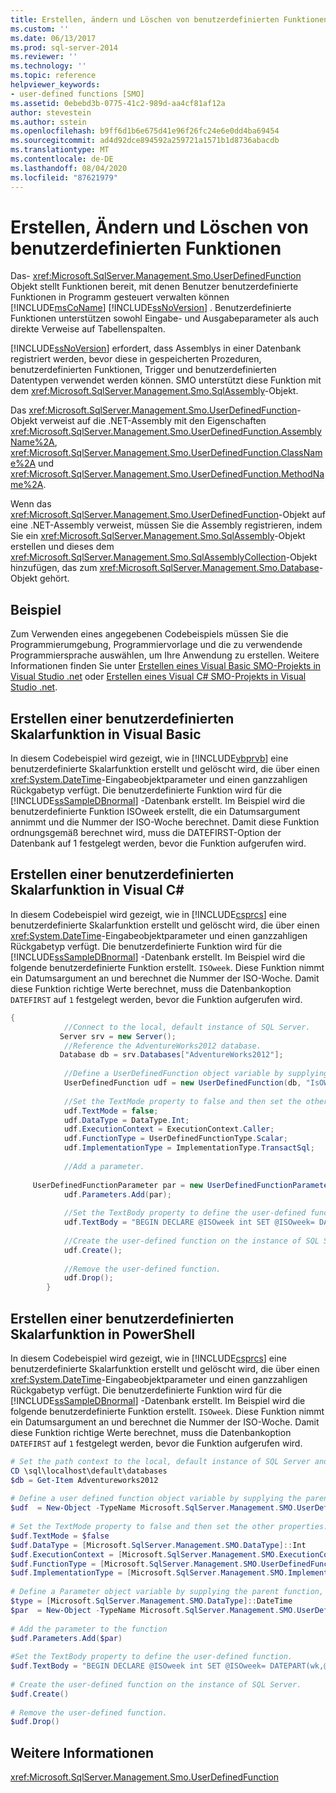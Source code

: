```yaml
---
title: Erstellen, ändern und Löschen von benutzerdefinierten Funktionen | Microsoft-Dokumentation
ms.custom: ''
ms.date: 06/13/2017
ms.prod: sql-server-2014
ms.reviewer: ''
ms.technology: ''
ms.topic: reference
helpviewer_keywords:
- user-defined functions [SMO]
ms.assetid: 0ebebd3b-0775-41c2-989d-aa4cf81af12a
author: stevestein
ms.author: sstein
ms.openlocfilehash: b9ff6d1b6e675d41e96f26fc24e6e0dd4ba69454
ms.sourcegitcommit: ad4d92dce894592a259721a1571b1d8736abacdb
ms.translationtype: MT
ms.contentlocale: de-DE
ms.lasthandoff: 08/04/2020
ms.locfileid: "87621979"
---
```

# <a name="creating-altering-and-removing-user-defined-functions"></a>Erstellen, Ändern und Löschen von benutzerdefinierten Funktionen
  Das- <xref:Microsoft.SqlServer.Management.Smo.UserDefinedFunction> Objekt stellt Funktionen bereit, mit denen Benutzer benutzerdefinierte Funktionen in Programm gesteuert verwalten können [!INCLUDE[msCoName](../../../includes/msconame-md.md)] [!INCLUDE[ssNoVersion](../../../includes/ssnoversion-md.md)] . Benutzerdefinierte Funktionen unterstützen sowohl Eingabe- und Ausgabeparameter als auch direkte Verweise auf Tabellenspalten.  
  
 [!INCLUDE[ssNoVersion](../../../includes/ssnoversion-md.md)] erfordert, dass Assemblys in einer Datenbank registriert werden, bevor diese in gespeicherten Prozeduren, benutzerdefinierten Funktionen, Trigger und benutzerdefinierten Datentypen verwendet werden können. SMO unterstützt diese Funktion mit dem <xref:Microsoft.SqlServer.Management.Smo.SqlAssembly>-Objekt.  
  
 Das <xref:Microsoft.SqlServer.Management.Smo.UserDefinedFunction>-Objekt verweist auf die .NET-Assembly mit den Eigenschaften <xref:Microsoft.SqlServer.Management.Smo.UserDefinedFunction.AssemblyName%2A>, <xref:Microsoft.SqlServer.Management.Smo.UserDefinedFunction.ClassName%2A> und <xref:Microsoft.SqlServer.Management.Smo.UserDefinedFunction.MethodName%2A>.  
  
 Wenn das <xref:Microsoft.SqlServer.Management.Smo.UserDefinedFunction>-Objekt auf eine .NET-Assembly verweist, müssen Sie die Assembly registrieren, indem Sie ein <xref:Microsoft.SqlServer.Management.Smo.SqlAssembly>-Objekt erstellen und dieses dem <xref:Microsoft.SqlServer.Management.Smo.SqlAssemblyCollection>-Objekt hinzufügen, das zum <xref:Microsoft.SqlServer.Management.Smo.Database>-Objekt gehört.  
  
## <a name="example"></a>Beispiel  
 Zum Verwenden eines angegebenen Codebeispiels müssen Sie die Programmierumgebung, Programmiervorlage und die zu verwendende Programmiersprache auswählen, um Ihre Anwendung zu erstellen. Weitere Informationen finden Sie unter [Erstellen eines Visual Basic SMO-Projekts in Visual Studio .net](../../../database-engine/dev-guide/create-a-visual-basic-smo-project-in-visual-studio-net.md) oder [Erstellen eines Visual C&#35; SMO-Projekts in Visual Studio .net](../how-to-create-a-visual-csharp-smo-project-in-visual-studio-net.md).  
  
## <a name="creating-a-scalar-user-defined-function-in-visual-basic"></a>Erstellen einer benutzerdefinierten Skalarfunktion in Visual Basic  
 In diesem Codebeispiel wird gezeigt, wie in [!INCLUDE[vbprvb](../../../includes/vbprvb-md.md)] eine benutzerdefinierte Skalarfunktion erstellt und gelöscht wird, die über einen <xref:System.DateTime>-Eingabeobjektparameter und einen ganzzahligen Rückgabetyp verfügt. Die benutzerdefinierte Funktion wird für die [!INCLUDE[ssSampleDBnormal](../../../includes/sssampledbnormal-md.md)] -Datenbank erstellt. Im Beispiel wird die benutzerdefinierte Funktion ISOweek erstellt, die ein Datumsargument annimmt und die Nummer der ISO-Woche berechnet. Damit diese Funktion ordnungsgemäß berechnet wird, muss die DATEFIRST-Option der Datenbank auf 1 festgelegt werden, bevor die Funktion aufgerufen wird.  
  
<!-- TODO: review snippet reference  [!CODE [SMO How to#SMO_VBUserDefFuncs1](SMO How to#SMO_VBUserDefFuncs1)]  -->  
  
## <a name="creating-a-scalar-user-defined-function-in-visual-c"></a>Erstellen einer benutzerdefinierten Skalarfunktion in Visual C#  
 In diesem Codebeispiel wird gezeigt, wie in [!INCLUDE[csprcs](../../../includes/csprcs-md.md)] eine benutzerdefinierte Skalarfunktion erstellt und gelöscht wird, die über einen <xref:System.DateTime>-Eingabeobjektparameter und einen ganzzahligen Rückgabetyp verfügt. Die benutzerdefinierte Funktion wird für die [!INCLUDE[ssSampleDBnormal](../../../includes/sssampledbnormal-md.md)] -Datenbank erstellt. Im Beispiel wird die folgende benutzerdefinierte Funktion erstellt. `ISOweek`. Diese Funktion nimmt ein Datumsargument an und berechnet die Nummer der ISO-Woche. Damit diese Funktion richtige Werte berechnet, muss die Datenbankoption `DATEFIRST` auf `1` festgelegt werden, bevor die Funktion aufgerufen wird.  
  
```csharp
{  
            //Connect to the local, default instance of SQL Server.   
           Server srv = new Server();  
            //Reference the AdventureWorks2012 database.   
           Database db = srv.Databases["AdventureWorks2012"];  
  
            //Define a UserDefinedFunction object variable by supplying the parent database and the name arguments in the constructor.   
            UserDefinedFunction udf = new UserDefinedFunction(db, "IsOWeek");  
  
            //Set the TextMode property to false and then set the other properties.   
            udf.TextMode = false;  
            udf.DataType = DataType.Int;  
            udf.ExecutionContext = ExecutionContext.Caller;  
            udf.FunctionType = UserDefinedFunctionType.Scalar;  
            udf.ImplementationType = ImplementationType.TransactSql;  
  
            //Add a parameter.   
  
     UserDefinedFunctionParameter par = new UserDefinedFunctionParameter(udf, "@DATE", DataType.DateTime);  
            udf.Parameters.Add(par);  
  
            //Set the TextBody property to define the user-defined function.   
            udf.TextBody = "BEGIN DECLARE @ISOweek int SET @ISOweek= DATEPART(wk,@DATE)+1 -DATEPART(wk,CAST(DATEPART(yy,@DATE) as CHAR(4))+'0104') IF (@ISOweek=0) SET @ISOweek=dbo.ISOweek(CAST(DATEPART(yy,@DATE)-1 AS CHAR(4))+'12'+ CAST(24+DATEPART(DAY,@DATE) AS CHAR(2)))+1 IF ((DATEPART(mm,@DATE)=12) AND ((DATEPART(dd,@DATE)-DATEPART(dw,@DATE))>= 28)) SET @ISOweek=1 RETURN(@ISOweek) END;";  
  
            //Create the user-defined function on the instance of SQL Server.   
            udf.Create();  
  
            //Remove the user-defined function.   
            udf.Drop();  
        }  
```  
  
## <a name="creating-a-scalar-user-defined-function-in-powershell"></a>Erstellen einer benutzerdefinierten Skalarfunktion in PowerShell  
 In diesem Codebeispiel wird gezeigt, wie in [!INCLUDE[csprcs](../../../includes/csprcs-md.md)] eine benutzerdefinierte Skalarfunktion erstellt und gelöscht wird, die über einen <xref:System.DateTime>-Eingabeobjektparameter und einen ganzzahligen Rückgabetyp verfügt. Die benutzerdefinierte Funktion wird für die [!INCLUDE[ssSampleDBnormal](../../../includes/sssampledbnormal-md.md)] -Datenbank erstellt. Im Beispiel wird die folgende benutzerdefinierte Funktion erstellt. `ISOweek`. Diese Funktion nimmt ein Datumsargument an und berechnet die Nummer der ISO-Woche. Damit diese Funktion richtige Werte berechnet, muss die Datenbankoption `DATEFIRST` auf `1` festgelegt werden, bevor die Funktion aufgerufen wird.  
  
```powershell
# Set the path context to the local, default instance of SQL Server and get a reference to AdventureWorks2012  
CD \sql\localhost\default\databases  
$db = Get-Item Adventureworks2012  
  
# Define a user defined function object variable by supplying the parent database and name arguments in the constructor.
$udf  = New-Object -TypeName Microsoft.SqlServer.Management.SMO.UserDefinedFunction -argumentlist $db, "IsOWeek"  
  
# Set the TextMode property to false and then set the other properties.
$udf.TextMode = $false  
$udf.DataType = [Microsoft.SqlServer.Management.SMO.DataType]::Int
$udf.ExecutionContext = [Microsoft.SqlServer.Management.SMO.ExecutionContext]::Caller  
$udf.FunctionType = [Microsoft.SqlServer.Management.SMO.UserDefinedFunctionType]::Scalar  
$udf.ImplementationType = [Microsoft.SqlServer.Management.SMO.ImplementationType]::TransactSql  
  
# Define a Parameter object variable by supplying the parent function, name and type arguments in the constructor.  
$type = [Microsoft.SqlServer.Management.SMO.DataType]::DateTime  
$par  = New-Object -TypeName Microsoft.SqlServer.Management.SMO.UserDefinedFunctionParameter -argumentlist $udf, "@DATE",$type  
  
# Add the parameter to the function  
$udf.Parameters.Add($par)  
  
#Set the TextBody property to define the user-defined function.
$udf.TextBody = "BEGIN DECLARE @ISOweek int SET @ISOweek= DATEPART(wk,@DATE)+1 -DATEPART(wk,CAST(DATEPART(yy,@DATE) as CHAR(4))+'0104') IF (@ISOweek=0) SET @ISOweek=dbo.ISOweek(CAST(DATEPART(yy,@DATE)-1 AS CHAR(4))+'12'+ CAST(24+DATEPART(DAY,@DATE) AS CHAR(2)))+1 IF ((DATEPART(mm,@DATE)=12) AND ((DATEPART(dd,@DATE)-DATEPART(dw,@DATE))>= 28)) SET @ISOweek=1 RETURN(@ISOweek) END;"  
  
# Create the user-defined function on the instance of SQL Server.
$udf.Create()  
  
# Remove the user-defined function.
$udf.Drop()  
```  
  
## <a name="see-also"></a>Weitere Informationen  
 <xref:Microsoft.SqlServer.Management.Smo.UserDefinedFunction>  
